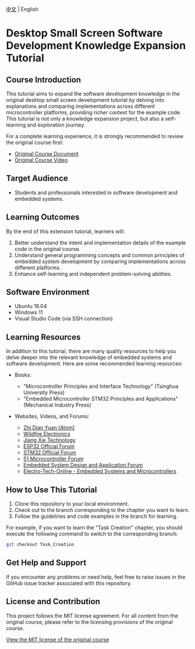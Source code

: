 [中文](README.md) | English

# Desktop Small Screen Software Development Knowledge Expansion Tutorial

## Course Introduction

This tutorial aims to expand the software development knowledge in the original desktop small screen development tutorial by delving into explanations and comparing implementations across different microcontroller platforms, providing richer context for the example code. This tutorial is not only a knowledge expansion project, but also a self-learning and exploration journey.

For a complete learning experience, it is strongly recommended to review the original course first:
- [Original Course Document](https://x509p6c8to.feishu.cn/docx/NQCTdjUFJoYoZ1xYHS9cIlbwnxh)
- [Original Course Video](https://www.bilibili.com/video/BV1wV4y1G7Vk?p=1&vd_source=43aebb8344792e06500b46f018a5c4b9)

## Target Audience

- Students and professionals interested in software development and embedded systems.

## Learning Outcomes

By the end of this extension tutorial, learners will:
1. Better understand the intent and implementation details of the example code in the original course.
2. Understand general programming concepts and common principles of embedded system development by comparing implementations across different platforms.
3. Enhance self-learning and independent problem-solving abilities.

## Software Environment

- Ubuntu 18.04
- Windows 11
- Visual Studio Code (via SSH connection)

## Learning Resources

In addition to this tutorial, there are many quality resources to help you delve deeper into the relevant knowledge of embedded systems and software development. Here are some recommended learning resources:

- Books:
  - "Microcontroller Principles and Interface Technology" (Tsinghua University Press)
  - "Embedded Microcontroller STM32 Principles and Applications" (Mechanical Industry Press)

- Websites, Videos, and Forums:
  - [Zhi Dian Yuan (Atom)](http://www.openedv.com/)
  - [Wildfire Electronics](http://www.firebbs.cn/forum.php)
  - [Jiang Xie Technology](https://space.bilibili.com/383400717?spm_id_from=333.337.0.0)
  - [ESP32 Official Forum](https://esp32.com/)
  - [STM32 Official Forum](https://www.st.com/content/st_com/en/support/learning/stm32-education.html)
  - [51 Microcontroller Forum](http://www.ourmcu.com/)
  - [Embedded System Design and Application Forum](http://bbs.eeworld.com.cn/forum-505-1.html)
  - [Electro-Tech-Online - Embedded Systems and Microcontrollers](https://www.electro-tech-online.com/forums/embedded-systems-and-microcontrollers.77/)

## How to Use This Tutorial

1. Clone this repository to your local environment.
2. Check out to the branch corresponding to the chapter you want to learn.
3. Follow the guidelines and code examples in the branch for learning.

For example, if you want to learn the "Task Creation" chapter, you should execute the following command to switch to the corresponding branch:

```bash
git checkout Task_Creation
```

## Get Help and Support

If you encounter any problems or need help, feel free to raise issues in the GitHub issue tracker associated with this repository.

## License and Contribution
This project follows the MIT license agreement. For all content from the original course, please refer to the licensing provisions of the original course.

[View the MIT license of the original course](LICENSE)
